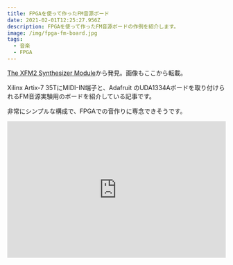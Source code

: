 ```yaml
---
title: FPGAを使って作ったFM音源ボード
date: 2021-02-01T12:25:27.956Z
description: FPGAを使って作ったFM音源ボードの作例を紹介します。
image: /img/fpga-fm-board.jpg
tags:
  - 音楽
  - FPGA
---
```

[The XFM2 Synthesizer Module](https://www.futur3soundz.com/xfm2)から発見。画像もここから転載。

Xilinx Artix-7 35TにMIDI-IN端子と、Adafruit のUDA1334Aボードを取り付けられるFM音源実験用のボードを紹介している記事です。

非常にシンプルな構成で、FPGAでの音作りに専念できそうです。

<iframe width="100%" height="315" src="https://www.youtube.com/embed/fJyIRA1ev-A" frameborder="0" allow="accelerometer; autoplay; clipboard-write; encrypted-media; gyroscope; picture-in-picture" allowfullscreen></iframe>
